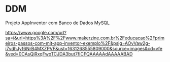# DDM

Projeto AppInventor com Banco de Dados MySQL

https://www.google.com/url?sa=i&url=https%3A%2F%2Fwww.makerzine.com.br%2Feducacao%2Fprimeiros-passos-com-mit-app-inventor-exemplo%2F&psig=AOvVaw2g-i7vdhJyf6NrB4MXZPVF&ust=1631268555809000&source=images&cd=vfe&ved=0CAsQjRxqFwoTCJDA3but7fICFQAAAAAdAAAAABAD
